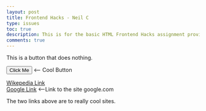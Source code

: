 ```yaml
---
layout: post
title: Frontend Hacks - Neil C
type: issues
toc: true
description: This is for the basic HTML Frontend Hacks assignment provided.
comments: true
---
```


<div>
    <p>This is a button that does nothing.</p>
    <button>Click Me</button> 
    <p style="display: inline; margin: 0;">   <-- Cool Button</p>
</div>

<div>
    <p></p>
</div>

<div>
    <a href="https://www.wikipedia.org/">Wikepedia Link</a>
</div>

<div>
    <a href="https://www.google.com/">Google Link</a>  
    <p style="display: inline; margin: 0;">   <--Link to the site google.com</p>
</div>

<div>
    <p>The two links above are to really cool sites.</p>
</div>